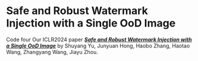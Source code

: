 # Safe and Robust Watermark Injection with a Single OoD Image
Code four Our ICLR2024 paper [***Safe and Robust Watermark Injection with a Single OoD Image***](https://openreview.net/pdf?id=PCm1oT8pZI) by Shuyang Yu, Junyuan Hong, Haobo Zhang, Haotao Wang, Zhangyang Wang, Jiayu Zhou.

## 
